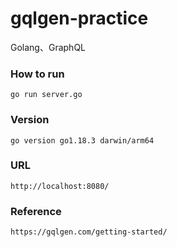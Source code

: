 # gqlgen-practice
Golang、GraphQL

### How to run
```
go run server.go
```

### Version
```
go version go1.18.3 darwin/arm64
```

### URL
    http://localhost:8080/

### Reference
    https://gqlgen.com/getting-started/